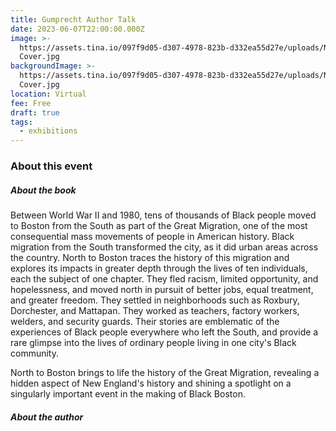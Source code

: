```yaml
---
title: Gumprecht Author Talk
date: 2023-06-07T22:00:00.000Z
image: >-
  https://assets.tina.io/097f9d05-d307-4978-823b-d332ea55d27e/uploads/NTB
  Cover.jpg
backgroundImage: >-
  https://assets.tina.io/097f9d05-d307-4978-823b-d332ea55d27e/uploads/NTB
  Cover.jpg
location: Virtual
fee: Free
draft: true
tags:
  - exhibitions
---
```


### About this event 

##### About the book 

Between World War II and 1980, tens of thousands of Black people moved to Boston from the South as part of the Great Migration, one of the most consequential mass movements of people in American history. Black migration from the South transformed the city, as it did urban areas across the country. North to Boston traces the history of this migration and explores its impacts in greater depth through the lives of ten individuals, each the subject of one chapter. They fled racism, limited opportunity, and hopelessness, and moved north in pursuit of better jobs, equal treatment, and greater freedom. They settled in neighborhoods such as Roxbury, Dorchester, and Mattapan. They worked as teachers, factory workers, welders, and security guards. Their stories are emblematic of the experiences of Black people everywhere who left the South, and provide a rare glimpse into the lives of ordinary people living in one city's Black community.

North to Boston brings to life the history of the Great Migration, revealing a hidden aspect of New England's history and shining a spotlight on a singularly important event in the making of Black Boston.

##### About the author 
